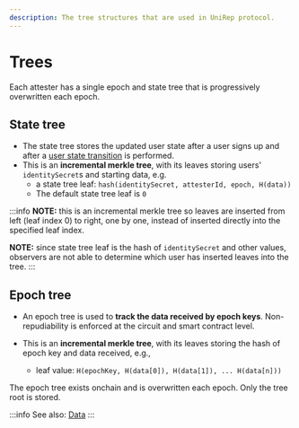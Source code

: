 ```yaml
---
description: The tree structures that are used in UniRep protocol.
---
```


# Trees

Each attester has a single epoch and state tree that is progressively overwritten each epoch.

## **State tree**

* The state tree stores the updated user state after a user signs up and after a [user state transition](user-state-transition.md) is performed.
* This is an **incremental merkle tree**, with its leaves storing users' `identitySecret`s and starting data, e.g.
  * a state tree leaf: `hash(identitySecret, attesterId, epoch, H(data))`
  * The default state tree leaf is `0`

:::info
**NOTE:** this is an incremental merkle tree so leaves are inserted from left (leaf index 0) to right, one by one, instead of inserted directly into the specified leaf index.

**NOTE:** since state tree leaf is the hash of `identitySecret` and other values, observers are not able to determine which user has inserted leaves into the tree.
:::

## **Epoch tree**

* An epoch tree is used to **track the data received by epoch keys**. Non-repudiability is enforced at the circuit and smart contract level.

* This is an **incremental merkle tree**, with its leaves storing the hash of epoch key and data received, e.g.,
  * leaf value: `H(epochKey, H(data[0]), H(data[1]), ... H(data[n]))`

The epoch tree exists onchain and is overwritten each epoch. Only the tree root is stored.

:::info
See also: [Data](data.md)
:::
